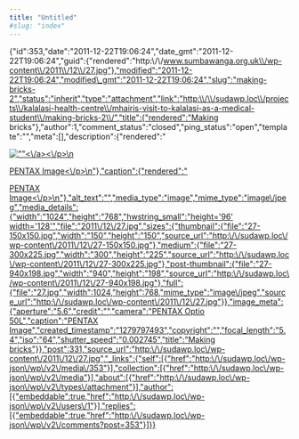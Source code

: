 ```yaml
---
title: "Untitled"
#slug: "index"
---
```


{"id":353,"date":"2011-12-22T19:06:24","date\_gmt":"2011-12-22T19:06:24","guid":{"rendered":"http:\\/\\/www.sumbawanga.org.uk\\/wp-content\\/2011\\/12\\/27.jpg"},"modified":"2011-12-22T19:06:24","modified\_gmt":"2011-12-22T19:06:24","slug":"making-bricks-2","status":"inherit","type":"attachment","link":"http:\\/\\/sudawp.loc\\/projects\\/kalalasi-health-centre\\/mhairis-visit-to-kalalasi-as-a-medical-student\\/making-bricks-2\\/","title":{"rendered":"Making bricks"},"author":1,"comment\_status":"closed","ping\_status":"open","template":"","meta":\[\],"description":{"rendered":"

[![\"\"](\"http:\/\/sudawp.loc\/wp-content\/2011\/12\/27-300x225.jpg\")<\\/a><\\/p>\\n](http:\/\/sudawp.loc\/wp-content\/2011\/12\/27.jpg)

[PENTAX Image<\\/p>\\n"},"caption":{"rendered":"](http:\/\/sudawp.loc\/wp-content\/2011\/12\/27.jpg)

[PENTAX Image<\\/p>\\n"},"alt\_text":"","media\_type":"image","mime\_type":"image\\/jpeg","media\_details":{"width":"1024","height":"768","hwstring\_small":"height='96' width='128'","file":"2011\\/12\\/27.jpg","sizes":{"thumbnail":{"file":"27-150x150.jpg","width":"150","height":"150","source\_url":"http:\\/\\/sudawp.loc\\/wp-content\\/2011\\/12\\/27-150x150.jpg"},"medium":{"file":"27-300x225.jpg","width":"300","height":"225","source\_url":"http:\\/\\/sudawp.loc\\/wp-content\\/2011\\/12\\/27-300x225.jpg"},"post-thumbnail":{"file":"27-940x198.jpg","width":"940","height":"198","source\_url":"http:\\/\\/sudawp.loc\\/wp-content\\/2011\\/12\\/27-940x198.jpg"},"full":{"file":"27.jpg","width":1024,"height":768,"mime\_type":"image\\/jpeg","source\_url":"http:\\/\\/sudawp.loc\\/wp-content\\/2011\\/12\\/27.jpg"}},"image\_meta":{"aperture":"5.6","credit":"","camera":"PENTAX Optio 50L","caption":"PENTAX Image","created\_timestamp":"1279797493","copyright":"","focal\_length":"5.4","iso":"64","shutter\_speed":"0.002745","title":"Making bricks"}},"post":331,"source\_url":"http:\\/\\/sudawp.loc\\/wp-content\\/2011\\/12\\/27.jpg","\_links":{"self":\[{"href":"http:\\/\\/sudawp.loc\\/wp-json\\/wp\\/v2\\/media\\/353"}\],"collection":\[{"href":"http:\\/\\/sudawp.loc\\/wp-json\\/wp\\/v2\\/media"}\],"about":\[{"href":"http:\\/\\/sudawp.loc\\/wp-json\\/wp\\/v2\\/types\\/attachment"}\],"author":\[{"embeddable":true,"href":"http:\\/\\/sudawp.loc\\/wp-json\\/wp\\/v2\\/users\\/1"}\],"replies":\[{"embeddable":true,"href":"http:\\/\\/sudawp.loc\\/wp-json\\/wp\\/v2\\/comments?post=353"}\]}}](http:\/\/sudawp.loc\/wp-content\/2011\/12\/27.jpg)